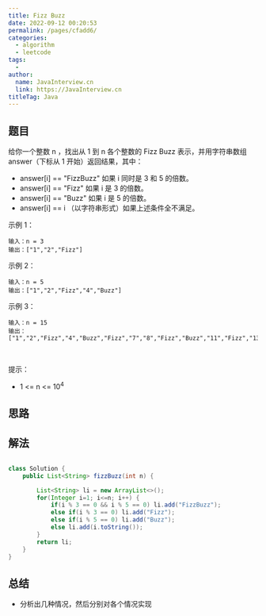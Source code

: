 ```yaml
---
title: Fizz Buzz
date: 2022-09-12 00:20:53
permalink: /pages/cfadd6/
categories:
  - algorithm
  - leetcode
tags:
  - 
author: 
  name: JavaInterview.cn
  link: https://JavaInterview.cn
titleTag: Java
---
```



## 题目

给你一个整数 n ，找出从 1 到 n 各个整数的 Fizz Buzz 表示，并用字符串数组 answer（下标从 1 开始）返回结果，其中：

- answer[i] == "FizzBuzz" 如果 i 同时是 3 和 5 的倍数。
- answer[i] == "Fizz" 如果 i 是 3 的倍数。
- answer[i] == "Buzz" 如果 i 是 5 的倍数。
- answer[i] == i （以字符串形式）如果上述条件全不满足。


示例 1：

    输入：n = 3
    输出：["1","2","Fizz"]
示例 2：

    输入：n = 5
    输出：["1","2","Fizz","4","Buzz"]
示例 3：

    输入：n = 15
    输出：["1","2","Fizz","4","Buzz","Fizz","7","8","Fizz","Buzz","11","Fizz","13","14","FizzBuzz"]
 

提示：

- 1 <= n <= 10<sup>4</sup>



## 思路



## 解法
```java

class Solution {
    public List<String> fizzBuzz(int n) {

        List<String> li = new ArrayList<>();
        for(Integer i=1; i<=n; i++) {
            if(i % 3 == 0 && i % 5 == 0) li.add("FizzBuzz");
            else if(i % 3 == 0) li.add("Fizz");
            else if(i % 5 == 0) li.add("Buzz");
            else li.add(i.toString());
        }
        return li;
    }
}
```

## 总结

- 分析出几种情况，然后分别对各个情况实现 

